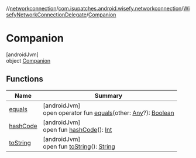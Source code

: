 //[networkconnection](../../../../index.md)/[com.isupatches.android.wisefy.networkconnection](../../index.md)/[WisefyNetworkConnectionDelegate](../index.md)/[Companion](index.md)

# Companion

[androidJvm]\
object [Companion](index.md)

## Functions

| Name | Summary |
|---|---|
| [equals](../../../com.isupatches.android.wisefy.networkconnection.entities/-network-connection-result/-disconnect-request-sent/index.md#585090901%2FFunctions%2F-1202619134) | [androidJvm]<br>open operator fun [equals](../../../com.isupatches.android.wisefy.networkconnection.entities/-network-connection-result/-disconnect-request-sent/index.md#585090901%2FFunctions%2F-1202619134)(other: [Any](https://kotlinlang.org/api/latest/jvm/stdlib/kotlin/-any/index.html)?): [Boolean](https://kotlinlang.org/api/latest/jvm/stdlib/kotlin/-boolean/index.html) |
| [hashCode](../../../com.isupatches.android.wisefy.networkconnection.entities/-network-connection-result/-disconnect-request-sent/index.md#1794629105%2FFunctions%2F-1202619134) | [androidJvm]<br>open fun [hashCode](../../../com.isupatches.android.wisefy.networkconnection.entities/-network-connection-result/-disconnect-request-sent/index.md#1794629105%2FFunctions%2F-1202619134)(): [Int](https://kotlinlang.org/api/latest/jvm/stdlib/kotlin/-int/index.html) |
| [toString](../../../com.isupatches.android.wisefy.networkconnection.entities/-network-connection-result/-disconnect-request-sent/index.md#1616463040%2FFunctions%2F-1202619134) | [androidJvm]<br>open fun [toString](../../../com.isupatches.android.wisefy.networkconnection.entities/-network-connection-result/-disconnect-request-sent/index.md#1616463040%2FFunctions%2F-1202619134)(): [String](https://kotlinlang.org/api/latest/jvm/stdlib/kotlin/-string/index.html) |
